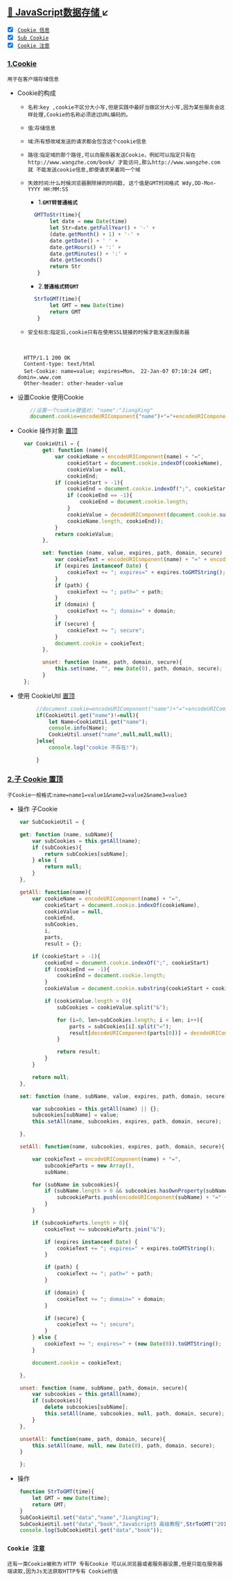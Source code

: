 <a id="top"  href="#">:maple_leaf: JavaScript数据存储 </a>:arrow_lower_left:
----

- [x] <a href="#CookieInfo">`Cookie 信息`</a>
- [x] <a href="#SubCookie">`Sub Cookie`</a>
- [x] <a href="#NoticeCookie">`Cookie 注意`</a>

### [1.Cookie](#) <span id="CookieInfo"></span>
`用于在客户端存储信息`
* Cookie的构成
  * `名称`:`key ,cookie不区分大小写,但是实践中最好当做区分大小写,因为某些服务会这样处理,Cookie的名称必须进过URL编码的。`
  * `值`:`存储信息`
  * `域`:`所有想改域发送的请求都会包含这个cookie信息`
  * `路径`:`指定域的那个路径,可以向服务器发送Cookie，例如可以指定只有在http://www.wangzhe.com/book/ 才能访问,那么http://www.wangzhe.com 就
          不能发送cookie信息,即使请求来着同一个域`
  * `失效时间`:`什么时候浏览器删除掉的时间戳, 这个值是GMT时间格式 Wdy,DD-Mon-YYYY HH:MM:SS`    
     
     * 1.**`GMT转普通格式`**
     
     ```javascript
       GMTToStr(time){
            let date = new Date(time)
            let Str=date.getFullYear() + '-' +
            (date.getMonth() + 1) + '-' + 
            date.getDate() + ' ' + 
            date.getHours() + ':' + 
            date.getMinutes() + ':' + 
            date.getSeconds()
            return Str
        }
     ```
     * 2.**`普通格式转GMT`**
     
     ```javascript
       StrToGMT(time){
            let GMT = new Date(time)
            return GMT
        }
     ```
     
     
     
  * `安全标志`:`指定后,cookie只有在使用SSL链接的时候才能发送到服务器`
  <br/>
  
  ```http
    HTTP/1.1 200 OK
    Content-type: text/html
    Set-Cookie: name=value; expires=Mon， 22-Jan-07 07:10:24 GMT; domin=.www.com
    Other-header: other-header-value
  ```
* 设置Cookie 使用Cookie 
  ```javascript
      //设置一个cookie键值对: "name":"JiangXing"
      document.cookie=encodeURIComponent("name")+"="+encodeURIComponent("JiangXing");
  ```
  
* Cookie 操作对象 <a href="#top">置顶</a>
  
  ```javascript
    var CookieUtil = {
          get: function (name){
              var cookieName = encodeURIComponent(name) + "=",
                  cookieStart = document.cookie.indexOf(cookieName),
                  cookieValue = null,
                  cookieEnd;     
              if (cookieStart > -1){
                  cookieEnd = document.cookie.indexOf(";", cookieStart);
                  if (cookieEnd == -1){
                      cookieEnd = document.cookie.length;
                  }
                  cookieValue = decodeURIComponent(document.cookie.substring(cookieStart + 
                  cookieName.length, cookieEnd));
              } 
              return cookieValue;
          },

          set: function (name, value, expires, path, domain, secure) {
              var cookieText = encodeURIComponent(name) + "=" + encodeURIComponent(value);
              if (expires instanceof Date) {
                  cookieText += "; expires=" + expires.toGMTString();
              }
              if (path) {
                  cookieText += "; path=" + path;
              }
              if (domain) {
                  cookieText += "; domain=" + domain;
              }
              if (secure) {
                  cookieText += "; secure";
              }
              document.cookie = cookieText;
          },

          unset: function (name, path, domain, secure){
              this.set(name, "", new Date(0), path, domain, secure);
          }
    };
  ```
* 使用 CookieUtil  <a href="#top">置顶</a>

  ```javascript
        //document.cookie=encodeURIComponent("name")+"="+encodeURIComponent("JiangXing");
        if(CookieUtil.get("name")!=null){
            let Name=CookieUtil.get("name");
            console.info(Name);
            CookieUtil.unset("name",null,null,null);
        }else{
            console.log("cookie 不存在!");

        }
  ```
### <a href="#ttp" id="ttp"> 2.子 Cookie </a>  <a href="#top" id="SubCookie" >置顶</a> 

`子Cookie一般格式`:`name=name1=value1&name2=value2&name3=value3`

* 操作 子Cookie

```javascript
    var SubCookieUtil = {

    get: function (name, subName){
        var subCookies = this.getAll(name);
        if (subCookies){
            return subCookies[subName];
        } else {
            return null;
        }
    },

    getAll: function(name){
        var cookieName = encodeURIComponent(name) + "=",
            cookieStart = document.cookie.indexOf(cookieName),
            cookieValue = null,
            cookieEnd,
            subCookies,
            i,
            parts,
            result = {};

        if (cookieStart > -1){
            cookieEnd = document.cookie.indexOf(";", cookieStart)
            if (cookieEnd == -1){
                cookieEnd = document.cookie.length;
            }
            cookieValue = document.cookie.substring(cookieStart + cookieName.length, cookieEnd);

            if (cookieValue.length > 0){
                subCookies = cookieValue.split("&");

                for (i=0, len=subCookies.length; i < len; i++){
                    parts = subCookies[i].split("=");
                    result[decodeURIComponent(parts[0])] = decodeURIComponent(parts[1]);
                }

                return result;
            }  
        } 

        return null;
    },

    set: function (name, subName, value, expires, path, domain, secure) {

        var subcookies = this.getAll(name) || {};
        subcookies[subName] = value;
        this.setAll(name, subcookies, expires, path, domain, secure);

    },

    setAll: function(name, subcookies, expires, path, domain, secure){

        var cookieText = encodeURIComponent(name) + "=",
            subcookieParts = new Array(),
            subName;

        for (subName in subcookies){
            if (subName.length > 0 && subcookies.hasOwnProperty(subName)){
                subcookieParts.push(encodeURIComponent(subName) + "=" + encodeURIComponent(subcookies[subName]));
            }
        }

        if (subcookieParts.length > 0){
            cookieText += subcookieParts.join("&");

            if (expires instanceof Date) {
                cookieText += "; expires=" + expires.toGMTString();
            }

            if (path) {
                cookieText += "; path=" + path;
            }

            if (domain) {
                cookieText += "; domain=" + domain;
            }

            if (secure) {
                cookieText += "; secure";
            }
        } else {
            cookieText += "; expires=" + (new Date(0)).toGMTString();
        }

        document.cookie = cookieText;        

    },

    unset: function (name, subName, path, domain, secure){
        var subcookies = this.getAll(name);
        if (subcookies){
            delete subcookies[subName];
            this.setAll(name, subcookies, null, path, domain, secure);
        }
    },

    unsetAll: function(name, path, domain, secure){
        this.setAll(name, null, new Date(0), path, domain, secure);
    }

    };
```
* 操作
```javascript
    function StrToGMT(time){
        let GMT = new Date(time);
        return GMT;
    }
    SubCookieUtil.set("data","name","JiangXing");
    SubCookieUtil.set("data","book","JavaScript5 高级教程",StrToGMT("2018-8-5 20:24"));
    console.log(SubCookieUtil.get("data","book"));    
```
### <a id="NoticeCookie">`Cookie 注意`</a>
`还有一类Cookie被称为` `HTTP 专有Cookie 可以从浏览器或者服务器设置,但是只能在服务器端读取,因为Js无法获取HTTP专有 Cookie的值`
